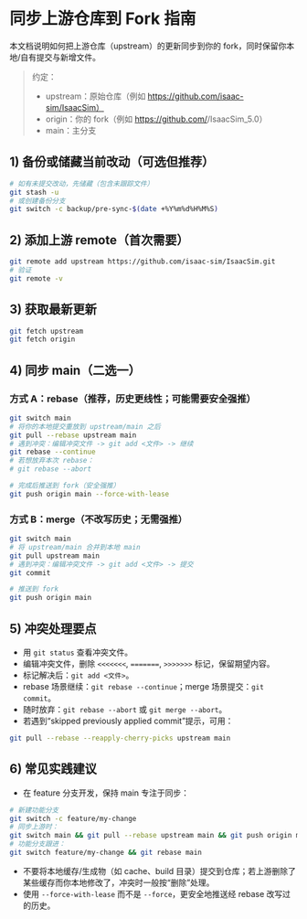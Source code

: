# 同步上游仓库到 Fork 指南

本文档说明如何把上游仓库（upstream）的更新同步到你的 fork，同时保留你本地/自有提交与新增文件。

> 约定：
> - upstream：原始仓库（例如 https://github.com/isaac-sim/IsaacSim）
> - origin：你的 fork（例如 https://github.com/<you>/IsaacSim_5.0）
> - main：主分支

## 1) 备份或储藏当前改动（可选但推荐）
```bash
# 如有未提交改动，先储藏（包含未跟踪文件）
git stash -u
# 或创建备份分支
git switch -c backup/pre-sync-$(date +%Y%m%d%H%M%S)
```

## 2) 添加上游 remote（首次需要）
```bash
git remote add upstream https://github.com/isaac-sim/IsaacSim.git
# 验证
git remote -v
```

## 3) 获取最新更新
```bash
git fetch upstream
git fetch origin
```

## 4) 同步 main（二选一）

### 方式 A：rebase（推荐，历史更线性；可能需要安全强推）
```bash
git switch main
# 将你的本地提交重放到 upstream/main 之后
git pull --rebase upstream main
# 遇到冲突：编辑冲突文件 -> git add <文件> -> 继续
git rebase --continue
# 若想放弃本次 rebase：
# git rebase --abort

# 完成后推送到 fork（安全强推）
git push origin main --force-with-lease
```

### 方式 B：merge（不改写历史；无需强推）
```bash
git switch main
# 将 upstream/main 合并到本地 main
git pull upstream main
# 遇到冲突：编辑冲突文件 -> git add <文件> -> 提交
git commit

# 推送到 fork
git push origin main
```

## 5) 冲突处理要点
- 用 `git status` 查看冲突文件。
- 编辑冲突文件，删除 `<<<<<<<`, `=======`, `>>>>>>>` 标记，保留期望内容。
- 标记解决后：`git add <文件>`。
- rebase 场景继续：`git rebase --continue`；merge 场景提交：`git commit`。
- 随时放弃：`git rebase --abort` 或 `git merge --abort`。
- 若遇到“skipped previously applied commit”提示，可用：
```bash
git pull --rebase --reapply-cherry-picks upstream main
```

## 6) 常见实践建议
- 在 feature 分支开发，保持 main 专注于同步：
```bash
# 新建功能分支
git switch -c feature/my-change
# 同步上游时：
git switch main && git pull --rebase upstream main && git push origin main
# 功能分支跟进：
git switch feature/my-change && git rebase main
```
- 不要将本地缓存/生成物（如 cache、build 目录）提交到仓库；若上游删除了某些缓存而你本地修改了，冲突时一般按“删除”处理。
- 使用 `--force-with-lease` 而不是 `--force`，更安全地推送经 rebase 改写过的历史。
